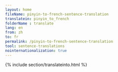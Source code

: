 ```yaml
---
layout: home
fileName: pinyin-to-french-sentence-translation
translatein: pinyin_to_french
folderName : translate
lang: en
from: zh
to: fr
permalink: /pinyin-to-french-sentence-translation
tool: sentence-translations
nointernationalization: true
---
```

{% include section/translateinto.html %}
